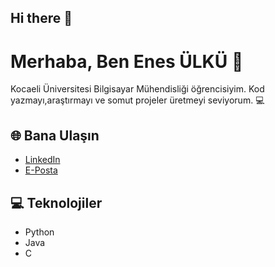 ## Hi there 👋

# Merhaba, Ben Enes ÜLKÜ 👋


Kocaeli Üniversitesi Bilgisayar Mühendisliği öğrencisiyim. Kod yazmayı,araştırmayı ve somut projeler üretmeyi seviyorum. 💻

## 🌐 Bana Ulaşın

- [LinkedIn](https://www.linkedin.com/in/enes-%C3%BClk%C3%BC-766071207/)
- [E-Posta](enesulku4834@gmail.com)

## 💻 Teknolojiler

- Python
- Java
- C

<!--
**EnesULKU48/EnesULKU48** is a ✨ _special_ ✨ repository because its `README.md` (this file) appears on your GitHub profile.

Here are some ideas to get you started:

- 🔭 I’m currently working on ...
- 🌱 I’m currently learning ...
- 👯 I’m looking to collaborate on ...
- 🤔 I’m looking for help with ...
- 💬 Ask me about ...
- 📫 How to reach me: ...
- 😄 Pronouns: ...
- ⚡ Fun fact: ...
-->
